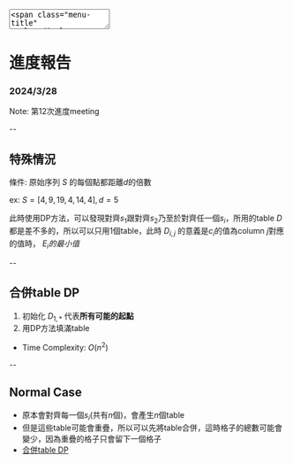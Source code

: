 <textarea>
<span class="menu-title" style="display: none">2024/3/28</span>
</textarea>

# 進度報告
### 2024/3/28

Note:
第12次進度meeting

--

## 特殊情況
條件: 原始序列 $S$ 的每個點都距離$d$的倍數

ex: $S = [4, 9, 19, 4, 14, 4], d = 5$

此時使用DP方法，可以發現對齊$s_1$跟對齊$s_2$乃至於對齊任一個$s_i$，所用的table $D$都是差不多的，所以可以只用1個table，此時 $D_{i,j}$ 的意義是$c_i$的值為column $j$對應的值時， $E_{i}的最小值$

--

## 合併table DP
1. 初始化 $D_{1, * }$ 代表**所有可能的起點**
2. 用DP方法填滿table
+ Time Complexity: $O(n^{2})$

--

## Normal Case
+ 原本會對齊每一個$s_i$(共有$n$個)，會產生$n$個table
+ 但是這些table可能會重疊，所以可以先將table合併，這時格子的總數可能會變少，因為重疊的格子只會留下一個格子
+ [合併table DP](/#/12/2)
